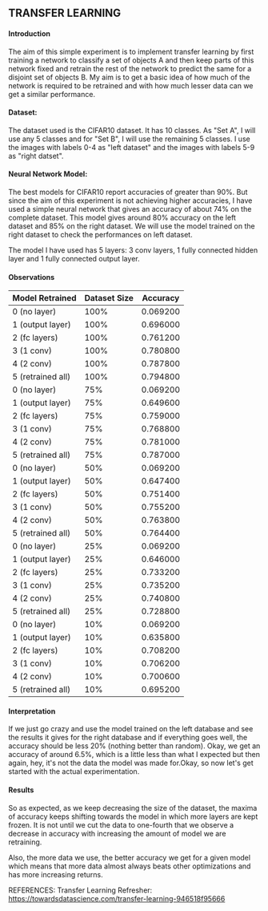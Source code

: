 ## TRANSFER LEARNING
#### Introduction
The aim of this simple experiment is to implement transfer learning by first training a network to classify a set of objects A and then keep parts of this network fixed and retrain the rest of the network to predict the same for a disjoint set of objects B. My aim is to get a basic idea of how much of the network is required to be retrained and with how much lesser data can we get a similar performance.

#### Dataset:
The dataset used is the CIFAR10 dataset. It has 10 classes. As "Set A", I will
use any 5 classes and for "Set B", I will use the remaining 5 classes. I use the images with labels 0-4 as "left dataset" and the images with labels 5-9 as "right datset".

#### Neural Network Model:
The best models for CIFAR10 report accuracies of greater than 90%. But since the aim of this experiment is not achieving higher accuracies, I have used a simple neural network that gives an accuracy of about 74% on the complete dataset. This model gives around 80% accuracy on the left dataset and 85% on the right dataset. We will use the model trained on the right dataset to check the performances on left dataset.

The model I have used has 5 layers: 3 conv layers, 1 fully connected hidden layer and 1 fully connected output layer.

#### Observations

Model Retrained | Dataset Size | Accuracy
--------------- | ------------ | -----------
0 (no layer) | 100% | 0.069200
1 (output layer) | 100% | 0.696000
2 (fc layers) | 100% | 0.761200
3 (1 conv) | 100% | 0.780800
4 (2 conv) | 100% | 0.787800
5 (retrained all) | 100% | 0.794800
0 (no layer) | 75% | 0.069200
1 (output layer) | 75% | 0.649600
2 (fc layers) | 75% | 0.759000
3 (1 conv) | 75% | 0.768800
4 (2 conv) | 75% | 0.781000
5 (retrained all) | 75% | 0.787000
0 (no layer) | 50% | 0.069200
1 (output layer) | 50% | 0.647400
2 (fc layers) | 50% | 0.751400
3 (1 conv) | 50% | 0.755200
4 (2 conv) | 50% | 0.763800
5 (retrained all) | 50% | 0.764400
0 (no layer) | 25% | 0.069200
1 (output layer) | 25% | 0.646000
2 (fc layers) | 25% | 0.733200
3 (1 conv) | 25% | 0.735200
4 (2 conv) | 25% | 0.740800
5 (retrained all) | 25% | 0.728800
0 (no layer) | 10% | 0.069200
1 (output layer) | 10% | 0.635800
2 (fc layers) | 10% | 0.708200
3 (1 conv) | 10% | 0.706200
4 (2 conv) | 10% | 0.700600
5 (retrained all) | 10% | 0.695200


#### Interpretation
If we just go crazy and use the model trained on the left database and see the results it gives for the right database and if everything goes well, the
accuracy should be less 20% (nothing better than random). Okay, we get an accuracy of around 6.5%, which is a little less than what I expected but then again, hey, it's not the data the model was made for.Okay, so now let's get started with the actual experimentation.

#### Results
So as expected, as we keep decreasing the size of the dataset, the maxima of
accuracy keeps shifting towards the model in which more layers are kept frozen. It is not until we cut the data to one-fourth that we observe a decrease in accuracy with increasing the amount of model we are retraining.

Also, the more data we use, the better accuracy we get for a given model which means that more data almost always beats other optimizations and has more increasing returns.

REFERENCES:
Transfer Learning Refresher: https://towardsdatascience.com/transfer-learning-946518f95666

<!-- plot 'one_hot.dat' with linespoints , 'binary_encoding.dat' with linespoints
plot 'data100.dat' with linespoints , 'data75.dat' with linespoints , 'data50.dat' with linespoints , 'data25.dat' with linespoints , 'data10.dat' with linespoints -->